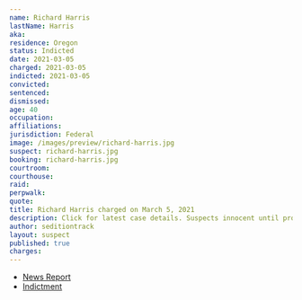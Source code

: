 ```yaml
---
name: Richard Harris
lastName: Harris
aka:
residence: Oregon
status: Indicted
date: 2021-03-05
charged: 2021-03-05
indicted: 2021-03-05
convicted: 
sentenced: 
dismissed: 
age: 40
occupation:
affiliations:
jurisdiction: Federal
image: /images/preview/richard-harris.jpg
suspect: richard-harris.jpg
booking: richard-harris.jpg
courtroom:
courthouse:
raid:
perpwalk:
quote:
title: Richard Harris charged on March 5, 2021
description: Click for latest case details. Suspects innocent until proven guilty.
author: seditiontrack
layout: suspect
published: true
charges:
---
```

- [News Report](https://www.nbcmiami.com/news/local/man-arrested-in-south-florida-in-connection-with-jan-6-u-s-capitol-breach/2417430/)
- [Indictment](https://www.justice.gov/usao-dc/case-multi-defendant/file/1381176/download)
